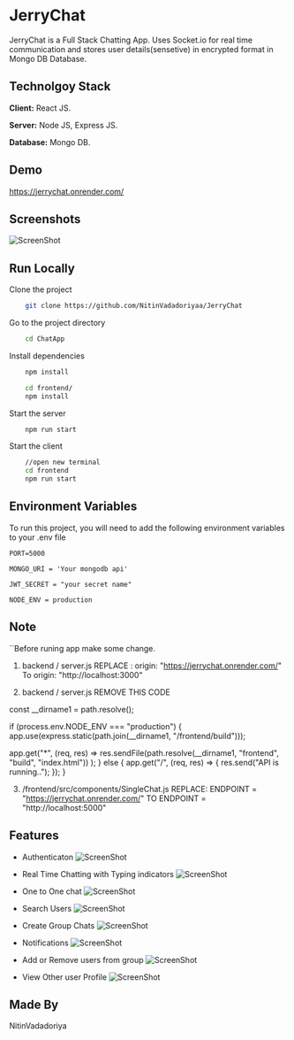 
# JerryChat

JerryChat is a Full Stack Chatting App. Uses Socket.io for real time communication and stores user details(sensetive) in encrypted format in Mongo DB Database.


## Technolgoy Stack

**Client:** React JS.

**Server:** Node JS, Express JS.

**Database:** Mongo DB.

## Demo

https://jerrychat.onrender.com/




## Screenshots

![ScreenShot](https://raw.github.com/piyush-eon/mern-chat-app/master/screenshots/mainscreen.PNG)





## Run Locally

Clone the project

```bash
    git clone https://github.com/NitinVadadoriyaa/JerryChat
```

Go to the project directory

```bash
    cd ChatApp
```

Install dependencies

```bash
    npm install
```
```bash
    cd frontend/
    npm install
  ```

Start the server

```bash
    npm run start
```
Start the client

```bash
    //open new terminal
    cd frontend
    npm run start
```


## Environment Variables

To run this project, you will need to add the following environment variables to your .env file

`PORT=5000`

`MONGO_URI = 'Your mongodb api'`


`JWT_SECRET = "your secret name"`


`NODE_ENV = production`

## Note
``Before runing app make some change.

1. backend / server.js 
REPLACE : origin: "https://jerrychat.onrender.com/" To origin: "http://localhost:3000"

2. backend / server.js
REMOVE THIS CODE 

const __dirname1 = path.resolve();

if (process.env.NODE_ENV === "production") {
  app.use(express.static(path.join(__dirname1, "/frontend/build")));

  app.get("*", (req, res) =>
    res.sendFile(path.resolve(__dirname1, "frontend", "build", "index.html"))
  );
} else {
  app.get("/", (req, res) => {
    res.send("API is running..");
  });
}

3. /frontend/src/components/SingleChat.js
REPLACE: ENDPOINT = "https://jerrychat.onrender.com/" TO ENDPOINT = "http://localhost:5000"
## Features

- Authenticaton
![ScreenShot](https://raw.github.com/piyush-eon/mern-chat-app/master/screenshots/login.PNG)

- Real Time Chatting with Typing indicators
![ScreenShot](https://raw.github.com/piyush-eon/mern-chat-app/master/screenshots/real-time.PNG)

- One to One chat
![ScreenShot](https://raw.github.com/piyush-eon/mern-chat-app/master/screenshots/mainscreen.PNG)

- Search Users
![ScreenShot](https://raw.github.com/piyush-eon/mern-chat-app/master/screenshots/search.PNG)

- Create Group Chats
![ScreenShot](https://raw.github.com/NitinVadadoriyaa/JerryChat/master/screenshorts/newgrp.PNG)

- Notifications
![ScreenShot](https://raw.github.com/NitinVadadoriyaa/JerryChat/master/screenshorts/group_notif.PNG)

- Add or Remove users from group
![ScreenShot](https://raw.github.com/NitinVadadoriyaa/JerryChat/master/screenshorts/addrem.PNG)

- View Other user Profile
![ScreenShot](https://raw.github.com/piyush-eon/mern-chat-app/master/screenshots/profile.PNG)




## Made By
NitinVadadoriya

